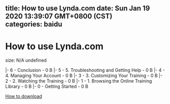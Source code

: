 
title: How to use Lynda.com
date: Sun Jan 19 2020 13:39:07 GMT+0800 (CST)    
categories: baidu
---

# How to use Lynda.com
size: N/A
 undefined
 
|- 6 - Conclusion - 0 B
|- 5 - 5. Troubleshooting and Getting Help - 0 B
|- 4 - 4. Managing Your Account - 0 B
|- 3 - 3. Customizing Your Training - 0 B
|- 2 - 2. Watching the Training - 0 B
|- 1 - 1. Browsing the Online Training Library - 0 B
|- 0 - Getting Started - 0 B

[How to download](https://bpcam.bemobtrk.com/go/2ceec3aa-1ca2-46d6-b9ff-aaa5c184517c?jno=3882)